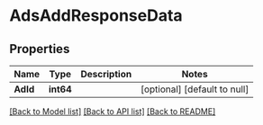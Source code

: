# AdsAddResponseData

## Properties
Name | Type | Description | Notes
------------ | ------------- | ------------- | -------------
**AdId** | **int64** |  | [optional] [default to null]

[[Back to Model list]](../README.md#documentation-for-models) [[Back to API list]](../README.md#documentation-for-api-endpoints) [[Back to README]](../README.md)


